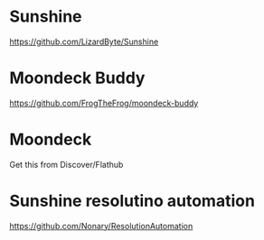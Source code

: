 # Sunshine
https://github.com/LizardByte/Sunshine

# Moondeck Buddy
https://github.com/FrogTheFrog/moondeck-buddy

# Moondeck
Get this from Discover/Flathub

# Sunshine resolutino automation
https://github.com/Nonary/ResolutionAutomation
